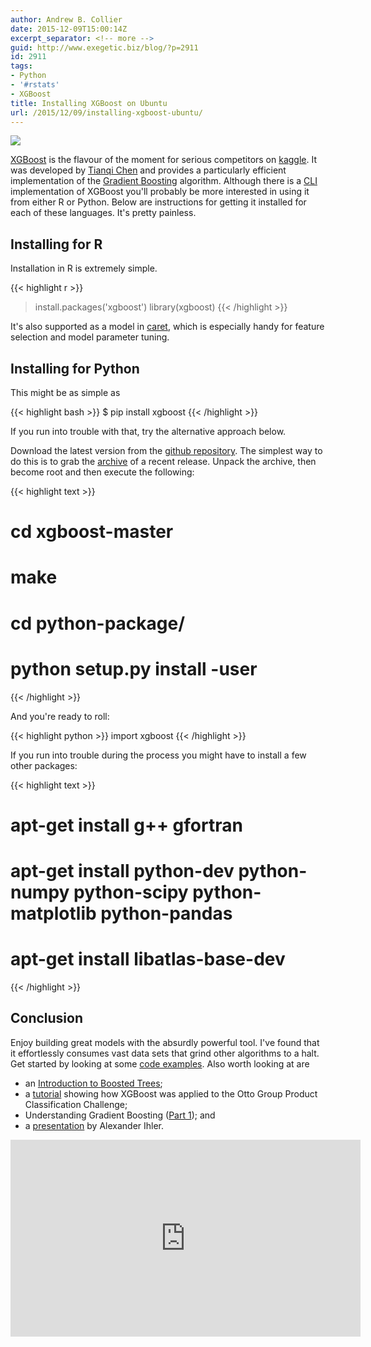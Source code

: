 ```yaml
---
author: Andrew B. Collier
date: 2015-12-09T15:00:14Z
excerpt_separator: <!-- more -->
guid: http://www.exegetic.biz/blog/?p=2911
id: 2911
tags:
- Python
- '#rstats'
- XGBoost
title: Installing XGBoost on Ubuntu
url: /2015/12/09/installing-xgboost-ubuntu/
---
```


<!--more-->

<img src="/img/2015/12/xgboost.png" >

[XGBoost](https://github.com/dmlc/xgboost) is the flavour of the moment for serious competitors on [kaggle](https://www.kaggle.com/). It was developed by [Tianqi Chen](https://www.kaggle.com/tqchen) and provides a particularly efficient implementation of the [Gradient Boosting](https://en.wikipedia.org/wiki/Gradient_boosting) algorithm. Although there is a [CLI](https://en.wikipedia.org/wiki/Command-line_interface) implementation of XGBoost you'll probably be more interested in using it from either R or Python. Below are instructions for getting it installed for each of these languages. It's pretty painless.

## Installing for R

Installation in R is extremely simple.

{{< highlight r >}}
> install.packages('xgboost')
> library(xgboost)
{{< /highlight >}}
  
It's also supported as a model in [caret](http://topepo.github.io/caret/index.html), which is especially handy for feature selection and model parameter tuning.

## Installing for Python

This might be as simple as

{{< highlight bash >}}
$ pip install xgboost
{{< /highlight >}}

If you run into trouble with that, try the alternative approach below.

Download the latest version from the [github repository](https://github.com/dmlc/xgboost). The simplest way to do this is to grab the [archive](https://github.com/dmlc/xgboost/archive/0.47.tar.gz) of a recent release. Unpack the archive, then become root and then execute the following:
  
{{< highlight text >}}
# cd xgboost-master
# make
# cd python-package/
# python setup.py install -user
{{< /highlight >}}
  
And you're ready to roll:
  
{{< highlight python >}}
import xgboost
{{< /highlight >}}

If you run into trouble during the process you might have to install a few other packages:
  
{{< highlight text >}}
# apt-get install g++ gfortran
# apt-get install python-dev python-numpy python-scipy python-matplotlib python-pandas
# apt-get install libatlas-base-dev
{{< /highlight >}}

## Conclusion

Enjoy building great models with the absurdly powerful tool. I've found that it effortlessly consumes vast data sets that grind other algorithms to a halt. Get started by looking at some [code examples](https://github.com/dmlc/xgboost/tree/master/demo). Also worth looking at are

* an [Introduction to Boosted Trees](https://xgboost.readthedocs.org/en/latest/model.html); 
* a [tutorial](https://www.kaggle.com/tqchen/otto-group-product-classification-challenge/understanding-xgboost-model-on-otto-data) showing how XGBoost was applied to the Otto Group Product Classification Challenge; 
* Understanding Gradient Boosting ([Part 1](http://rcarneva.github.io/understanding-gradient-boosting-part-1.html)); and 
* a [presentation](https://www.youtube.com/watch?v=sRktKszFmSk) by Alexander Ihler.

<iframe width="560" height="315" src="https://www.youtube.com/embed/zwKFyMkvNXE" frameborder="0" allowfullscreen></iframe>